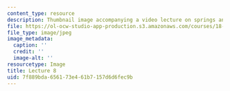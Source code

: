 ```yaml
---
content_type: resource
description: Thumbnail image accompanying a video lecture on springs and masses.
file: https://ol-ocw-studio-app-production.s3.amazonaws.com/courses/18-085-computational-science-and-engineering-i-fall-2008/7f889bda656173e461b7157d6d6fec9b_8.jpg
file_type: image/jpeg
image_metadata:
  caption: ''
  credit: ''
  image-alt: ''
resourcetype: Image
title: Lecture 8
uid: 7f889bda-6561-73e4-61b7-157d6d6fec9b
---
```

